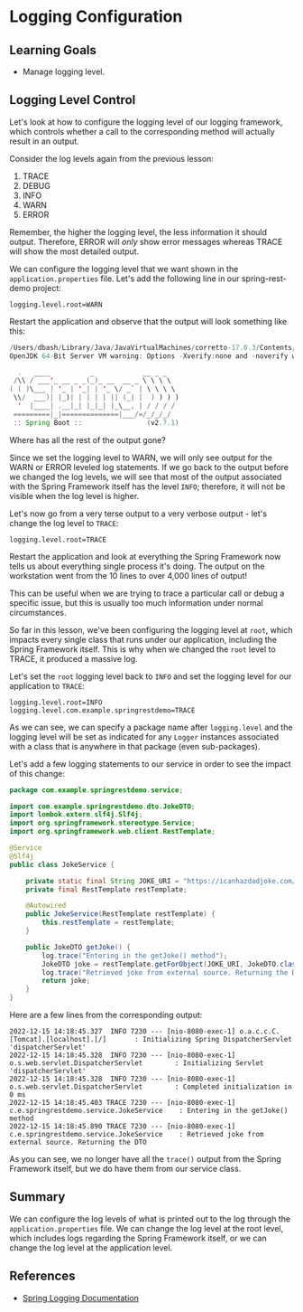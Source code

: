 # Logging Configuration

## Learning Goals

- Manage logging level.

## Logging Level Control

Let's look at how to configure the logging level of our logging framework, which
controls whether a call to the corresponding method will actually result in an
output.

Consider the log levels again from the previous lesson:

1. TRACE
2. DEBUG
3. INFO
4. WARN
5. ERROR

Remember, the higher the logging level, the less information it should output.
Therefore, ERROR will _only_ show error messages whereas TRACE will show the
most detailed output.

We can configure the logging level that we want shown in the
`application.properties` file. Let's add the following line in our
spring-rest-demo project:

```properties
logging.level.root=WARN
```

Restart the application and observe that the output will look something like
this:

```java
/Users/dbash/Library/Java/JavaVirtualMachines/corretto-17.0.3/Contents/Home/bin/java -XX:TieredStopAtLevel=1 -noverify -Dspring.output.ansi.enabled=always -Dcom.sun.management.jmxremote -Dspring.jmx.enabled=true -Dspring.liveBeansView.mbeanDomain -Dspring.application.admin.enabled=true -javaagent:/Applications/IntelliJ IDEA.app/Contents/lib/idea_rt.jar=62255:/Applications/IntelliJ IDEA.app/Contents/bin -Dfile.encoding=UTF-8 -classpath /Users/dbash/sandbox/flatiron/flatiron-spring/build/classes/java/main:/Users/dbash/sandbox/flatiron/flatiron-spring/build/resources/main:/Users/dbash/.gradle/caches/modules-2/files-2.1/org.springframework.boot/spring-boot-starter-web/2.7.1/29f47f503f9955b1a9746870aeaebdba448416d/spring-boot-starter-web-2.7.1.jar:/Users/dbash/.gradle/caches/modules-2/files-2.1/org.springframework.boot/spring-boot-starter-security/2.7.1/43175965577a1ecc9569fc93f009479cb933fc1e/spring-boot-starter-security-2.7.1.jar:/Users/dbash/.gradle/caches/modules-2/files-2.1/org.springframework.security/spring-security-oauth2-resource-server/5.7.2/4ec6f79605ff69d8b01b1df678239f4eb985c549/spring-security-oauth2-resource-server-5.7.2.jar:/Users/dbash/.gradle/caches/modules-2/files-2.1/org.springframework.security/spring-security-oauth2-jose/5.7.2/a252fbe76622ce0d1435ef2fb043149346923b4/spring-security-oauth2-jose-5.7.2.jar:/Users/dbash/.gradle/caches/modules-2/files-2.1/org.springframework.security/spring-security-oauth2-client/5.7.2/d41f66630e320055ea1fb287bf0ca941bf6058e5/spring-security-oauth2-client-5.7.2.jar:/Users/dbash/.gradle/caches/modules-2/files-2.1/org.webjars/webjars-locator-core/0.50/d1ae68f5fea4f8e36e1d9adfd1ac02463c43894a/webjars-locator-core-0.50.jar:/Users/dbash/.gradle/caches/modules-2/files-2.1/org.webjars/jquery/3.6.0/633447ad320c04c69fb621d08ba2268f50822eee/jquery-3.6.0.jar:/Users/dbash/.gradle/caches/modules-2/files-2.1/org.webjars/bootstrap/5.1.3/b35baad17ca0e57a9dcdb1245a290cc35ff6e7c8/bootstrap-5.1.3.jar:/Users/dbash/.gradle/caches/modules-2/files-2.1/org.springframework.boot/spring-boot-starter-json/2.7.1/711889df8474d7f0271b1e25cd75a9249e0a4621/spring-boot-starter-json-2.7.1.jar:/Users/dbash/.gradle/caches/modules-2/files-2.1/org.springframework.boot/spring-boot-starter/2.7.1/48f7e04459ccc16d3532bfc486c1b6d629e6e0fc/spring-boot-starter-2.7.1.jar:/Users/dbash/.gradle/caches/modules-2/files-2.1/org.springframework.boot/spring-boot-starter-tomcat/2.7.1/c99fe94b685f1707907afb84ecb998ac13271ead/spring-boot-starter-tomcat-2.7.1.jar:/Users/dbash/.gradle/caches/modules-2/files-2.1/org.springframework/spring-webmvc/5.3.21/a62db425cc29c48e138846e706ca37acb138ca13/spring-webmvc-5.3.21.jar:/Users/dbash/.gradle/caches/modules-2/files-2.1/org.springframework/spring-web/5.3.21/317aadd37f70ba34ff93d068343e3110b5dcf2f/spring-web-5.3.21.jar:/Users/dbash/.gradle/caches/modules-2/files-2.1/org.springframework.security/spring-security-web/5.7.2/3933d4de5c80b8f6b4711207f2fcfac9020f8aed/spring-security-web-5.7.2.jar:/Users/dbash/.gradle/caches/modules-2/files-2.1/org.springframework.security/spring-security-config/5.7.2/aa69c37286d37ffe9a5534210692f986777d6f60/spring-security-config-5.7.2.jar:/Users/dbash/.gradle/caches/modules-2/files-2.1/org.springframework/spring-aop/5.3.21/58ec4ff7a0ce30a1e2612f04ad0fb13ea806705/spring-aop-5.3.21.jar:/Users/dbash/.gradle/caches/modules-2/files-2.1/org.springframework.security/spring-security-oauth2-core/5.7.2/1596443a3268e749f4c3db4f6ba02b6e8261e677/spring-security-oauth2-core-5.7.2.jar:/Users/dbash/.gradle/caches/modules-2/files-2.1/org.springframework.security/spring-security-core/5.7.2/48cc4cec862ca88ea199f1c98a1b9a8ea5701467/spring-security-core-5.7.2.jar:/Users/dbash/.gradle/caches/modules-2/files-2.1/org.springframework/spring-core/5.3.21/1b0c9be6b972e4c615f175c70fc32e80557e68e8/spring-core-5.3.21.jar:/Users/dbash/.gradle/caches/modules-2/files-2.1/com.nimbusds/nimbus-jose-jwt/9.22/bed63628cd31d8641c5a1b29609a965179ef91ec/nimbus-jose-jwt-9.22.jar:/Users/dbash/.gradle/caches/modules-2/files-2.1/com.nimbusds/oauth2-oidc-sdk/9.35/7bfdf91bc4ae265f6c49a367bc0ed0e47d0e3a97/oauth2-oidc-sdk-9.35.jar:/Users/dbash/.gradle/caches/modules-2/files-2.1/org.slf4j/slf4j-api/1.7.36/6c62681a2f655b49963a5983b8b0950a6120ae14/slf4j-api-1.7.36.jar:/Users/dbash/.gradle/caches/modules-2/files-2.1/io.github.classgraph/classgraph/4.8.139/6932809e00eb69b2321bd3c35e7b61e964714996/classgraph-4.8.139.jar:/Users/dbash/.gradle/caches/modules-2/files-2.1/com.fasterxml.jackson.core/jackson-core/2.13.3/a27014716e4421684416e5fa83d896ddb87002da/jackson-core-2.13.3.jar:/Users/dbash/.gradle/caches/modules-2/files-2.1/org.webjars/popper.js/2.9.3/5a29186da48dfce0c2455f383efd517ab15ec146/popper.js-2.9.3.jar:/Users/dbash/.gradle/caches/modules-2/files-2.1/com.fasterxml.jackson.datatype/jackson-datatype-jsr310/2.13.3/ad2f4c61aeb9e2a8bb5e4a3ed782cfddec52d972/jackson-datatype-jsr310-2.13.3.jar:/Users/dbash/.gradle/caches/modules-2/files-2.1/com.fasterxml.jackson.module/jackson-module-parameter-names/2.13.3/f71c4ecc1a403787c963f68bc619b78ce1d2687b/jackson-module-parameter-names-2.13.3.jar:/Users/dbash/.gradle/caches/modules-2/files-2.1/com.fasterxml.jackson.datatype/jackson-datatype-jdk8/2.13.3/d4884595d5aab5babdb00ddbd693b8fd36b5ec3c/jackson-datatype-jdk8-2.13.3.jar:/Users/dbash/.gradle/caches/modules-2/files-2.1/com.fasterxml.jackson.core/jackson-databind/2.13.3/56deb9ea2c93a7a556b3afbedd616d342963464e/jackson-databind-2.13.3.jar:/Users/dbash/.gradle/caches/modules-2/files-2.1/org.springframework.boot/spring-boot-autoconfigure/2.7.1/923ad789b004e8cc17d67853b1e4d3db11946f0/spring-boot-autoconfigure-2.7.1.jar:/Users/dbash/.gradle/caches/modules-2/files-2.1/org.springframework.boot/spring-boot/2.7.1/8e49b8e7e9ea470a7772f489532264732ab206a2/spring-boot-2.7.1.jar:/Users/dbash/.gradle/caches/modules-2/files-2.1/org.springframework.boot/spring-boot-starter-logging/2.7.1/461cf82dc10505f47d3ce2146bd01721177cde4a/spring-boot-starter-logging-2.7.1.jar:/Users/dbash/.gradle/caches/modules-2/files-2.1/jakarta.annotation/jakarta.annotation-api/1.3.5/59eb84ee0d616332ff44aba065f3888cf002cd2d/jakarta.annotation-api-1.3.5.jar:/Users/dbash/.gradle/caches/modules-2/files-2.1/org.yaml/snakeyaml/1.30/8fde7fe2586328ac3c68db92045e1c8759125000/snakeyaml-1.30.jar:/Users/dbash/.gradle/caches/modules-2/files-2.1/org.apache.tomcat.embed/tomcat-embed-websocket/9.0.64/2a5e4f1f04830f2bfd01108ddc59a451c4baef34/tomcat-embed-websocket-9.0.64.jar:/Users/dbash/.gradle/caches/modules-2/files-2.1/org.apache.tomcat.embed/tomcat-embed-core/9.0.64/2d91a06d1b93ba13a2cca9e9ea7c143a64037351/tomcat-embed-core-9.0.64.jar:/Users/dbash/.gradle/caches/modules-2/files-2.1/org.apache.tomcat.embed/tomcat-embed-el/9.0.64/227363669235feab54519102af723a54d1a7850e/tomcat-embed-el-9.0.64.jar:/Users/dbash/.gradle/caches/modules-2/files-2.1/org.springframework/spring-context/5.3.21/fe371c85f02b8c6690fc3b3d0950ef4f965db0cd/spring-context-5.3.21.jar:/Users/dbash/.gradle/caches/modules-2/files-2.1/org.springframework/spring-beans/5.3.21/e3eae7e6d211381642a0b7507a5215e3ac1b32e1/spring-beans-5.3.21.jar:/Users/dbash/.gradle/caches/modules-2/files-2.1/org.springframework/spring-expression/5.3.21/ca8c5822fc528066ec717f1e74160a1575c43192/spring-expression-5.3.21.jar:/Users/dbash/.gradle/caches/modules-2/files-2.1/org.springframework.security/spring-security-crypto/5.7.2/323a1844204fc8e05cead2bd75a9077121eba87e/spring-security-crypto-5.7.2.jar:/Users/dbash/.gradle/caches/modules-2/files-2.1/org.springframework/spring-jcl/5.3.21/b41a2888c0e708f9fd12cf9cc0c29cebbcab2e5e/spring-jcl-5.3.21.jar:/Users/dbash/.gradle/caches/modules-2/files-2.1/com.github.stephenc.jcip/jcip-annotations/1.0-1/ef31541dd28ae2cefdd17c7ebf352d93e9058c63/jcip-annotations-1.0-1.jar:/Users/dbash/.gradle/caches/modules-2/files-2.1/com.nimbusds/content-type/2.2/9a894bce7646dd4086652d85b88013229f23724b/content-type-2.2.jar:/Users/dbash/.gradle/caches/modules-2/files-2.1/net.minidev/json-smart/2.4.8/7c62f5f72ab05eb54d40e2abf0360a2fe9ea477f/json-smart-2.4.8.jar:/Users/dbash/.gradle/caches/modules-2/files-2.1/com.nimbusds/lang-tag/1.6/ba96ae591bf885f130a772794f07209e2bdb9fb5/lang-tag-1.6.jar:/Users/dbash/.gradle/caches/modules-2/files-2.1/com.fasterxml.jackson.core/jackson-annotations/2.13.3/7198b3aac15285a49e218e08441c5f70af00fc51/jackson-annotations-2.13.3.jar:/Users/dbash/.gradle/caches/modules-2/files-2.1/ch.qos.logback/logback-classic/1.2.11/4741689214e9d1e8408b206506cbe76d1c6a7d60/logback-classic-1.2.11.jar:/Users/dbash/.gradle/caches/modules-2/files-2.1/org.apache.logging.log4j/log4j-to-slf4j/2.17.2/17dd0fae2747d9a28c67bc9534108823d2376b46/log4j-to-slf4j-2.17.2.jar:/Users/dbash/.gradle/caches/modules-2/files-2.1/org.slf4j/jul-to-slf4j/1.7.36/ed46d81cef9c412a88caef405b58f93a678ff2ca/jul-to-slf4j-1.7.36.jar:/Users/dbash/.gradle/caches/modules-2/files-2.1/net.minidev/accessors-smart/2.4.8/6e1bee5a530caba91893604d6ab41d0edcecca9a/accessors-smart-2.4.8.jar:/Users/dbash/.gradle/caches/modules-2/files-2.1/ch.qos.logback/logback-core/1.2.11/a01230df5ca5c34540cdaa3ad5efb012f1f1f792/logback-core-1.2.11.jar:/Users/dbash/.gradle/caches/modules-2/files-2.1/org.apache.logging.log4j/log4j-api/2.17.2/f42d6afa111b4dec5d2aea0fe2197240749a4ea6/log4j-api-2.17.2.jar:/Users/dbash/.gradle/caches/modules-2/files-2.1/org.ow2.asm/asm/9.1/a99500cf6eea30535eeac6be73899d048f8d12a8/asm-9.1.jar com.flatiron.spring.FlatironSpring.FlatironSpringApplication
OpenJDK 64-Bit Server VM warning: Options -Xverify:none and -noverify were deprecated in JDK 13 and will likely be removed in a future release.

  .   ____          _            __ _ _
 /\\ / ___'_ __ _ _(_)_ __  __ _ \ \ \ \
( ( )\___ | '_ | '_| | '_ \/ _` | \ \ \ \
 \\/  ___)| |_)| | | | | || (_| |  ) ) ) )
  '  |____| .__|_| |_|_| |_\__, | / / / /
 =========|_|==============|___/=/_/_/_/
 :: Spring Boot ::                (v2.7.1)
```

Where has all the rest of the output gone?

Since we set the logging level to WARN, we will only see output for the WARN or
ERROR leveled log statements. If we go back to the output before we changed the
log levels, we will see that most of the output associated with the Spring
Framework itself has the level `INFO`; therefore, it will not be visible when
the log level is higher.

Let's now go from a very terse output to a very verbose output - let's change
the log level to `TRACE`:

```properties
logging.level.root=TRACE
```

Restart the application and look at everything the Spring Framework now tells
us about everything single process it's doing. The output on the workstation
went from the 10 lines to over 4,000 lines of output!

This can be useful when we are trying to trace a particular call or debug a
specific issue, but this is usually too much information under normal
circumstances.

So far in this lesson, we've been configuring the logging level at `root`,
which impacts every single class that runs under our application, including the
Spring Framework itself. This is why when we changed the `root` level to TRACE,
it produced a massive log.

Let's set the `root` logging level back to `INFO` and set the logging level for
our application to `TRACE`:

```properties
logging.level.root=INFO
logging.level.com.example.springrestdemo=TRACE
```

As we can see, we can specify a package name after `logging.level` and the
logging level will be set as indicated for any `Logger` instances associated
with a class that is anywhere in that package (even sub-packages).

Let's add a few logging statements to our service in order to see the impact
of this change:

```java
package com.example.springrestdemo.service;

import com.example.springrestdemo.dto.JokeDTO;
import lombok.extern.slf4j.Slf4j;
import org.springframework.stereotype.Service;
import org.springframework.web.client.RestTemplate;

@Service
@Slf4j
public class JokeService {

    private static final String JOKE_URI = "https://icanhazdadjoke.com/";
    private final RestTemplate restTemplate;

    @Autowired
    public JokeService(RestTemplate restTemplate) {
        this.restTemplate = restTemplate;
    }

    public JokeDTO getJoke() {
        log.trace("Entering in the getJoke() method");
        JokeDTO joke = restTemplate.getForObject(JOKE_URI, JokeDTO.class);
        log.trace("Retrieved joke from external source. Returning the DTO");
        return joke;
    }
}
```

Here are a few lines from the corresponding output:

```text
2022-12-15 14:18:45.327  INFO 7230 --- [nio-8080-exec-1] o.a.c.c.C.[Tomcat].[localhost].[/]       : Initializing Spring DispatcherServlet 'dispatcherServlet'
2022-12-15 14:18:45.328  INFO 7230 --- [nio-8080-exec-1] o.s.web.servlet.DispatcherServlet        : Initializing Servlet 'dispatcherServlet'
2022-12-15 14:18:45.328  INFO 7230 --- [nio-8080-exec-1] o.s.web.servlet.DispatcherServlet        : Completed initialization in 0 ms
2022-12-15 14:18:45.403 TRACE 7230 --- [nio-8080-exec-1] c.e.springrestdemo.service.JokeService    : Entering in the getJoke() method
2022-12-15 14:18:45.890 TRACE 7230 --- [nio-8080-exec-1] c.e.springrestdemo.service.JokeService    : Retrieved joke from external source. Returning the DTO
```

As you can see, we no longer have all the `trace()` output from the Spring
Framework itself, but we do have them from our service class.

## Summary

We can configure the log levels of what is printed out to the log through the
`application.properties` file. We can change the log level at the root level,
which includes logs regarding the Spring Framework itself, or we can change the
log level at the application level.

## References

- [Spring Logging Documentation](https://docs.spring.io/spring-boot/docs/2.1.18.RELEASE/reference/html/boot-features-logging.html)
